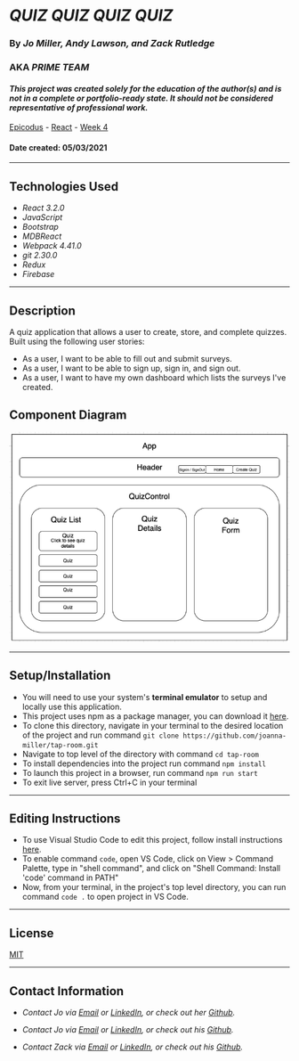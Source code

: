 # _QUIZ QUIZ QUIZ QUIZ_

### By _**Jo Miller, Andy Lawson, and Zack Rutledge**_
### AKA _**PRIME TEAM**_

#### _This project was created solely for the education of the author(s) and is not in a complete or portfolio-ready state. It should not be considered representative of professional work._


[Epicodus](https://www.epicodus.com/) - [React](https://www.learnhowtoprogram.com/ruby-and-rails/) - [Week 4](https://www.learnhowtoprogram.com/react/react-with-nosql/firestore-survey-quiz-of-choice-two-day-or-one-week-project)


#### Date created: 05/03/2021
---

## Technologies Used

* _React 3.2.0_
* _JavaScript_
* _Bootstrap_
* _MDBReact_
* _Webpack 4.41.0_
* _git 2.30.0_
* _Redux_
* _Firebase_

---

## Description

A quiz application that allows a user to create, store, and complete quizzes. Built using the following user stories:

* As a user, I want to be able to fill out and submit surveys.
* As a user, I want to be able to sign up, sign in, and sign out.
* As a user, I want to have my own dashboard which lists the surveys I've created.

## Component Diagram

<div><img src="src/img/component-diagram.png" width = 800></div>

---

## Setup/Installation

* You will need to use your system's **terminal emulator** to setup and locally use this application.
* This project uses npm as a package manager, you can download it [here](https://www.npmjs.com/get-npm).
* To clone this directory, navigate in your terminal to the desired location of the project and run command `git clone https://github.com/joanna-miller/tap-room.git`
* Navigate to top level of the directory with command `cd tap-room`
* To install dependencies into the project run command `npm install`
* To launch this project in a browser, run command `npm run start`
* To exit live server, press Ctrl+C in your terminal

--- 

## Editing Instructions

* To use Visual Studio Code to edit this project, follow install instructions [here](https://code.visualstudio.com/).
* To enable command `code`, open VS Code, click on View > Command Palette, type in "shell command", and click on "Shell Command: Install 'code' command in PATH"
* Now, from your terminal, in the project's top level directory, you can run command `code .` to open project in VS Code.

---

## License

[MIT](LICENSE.txt)

---

## Contact Information

* _Contact Jo via [Email](mailto:joannadawnmiller@gmail.com) or [LinkedIn](https://www.linkedin.com/in/jomillerde/), or check out her [Github](https://github.com/joanna-miller)._

* _Contact Jo via [Email](mailto:joannadawnmiller@gmail.com) or [LinkedIn](https://www.linkedin.com/in/jomillerde/), or check out his [Github](https://github.com/joanna-miller)._

* _Contact Zack via [Email](mailto:thorgrim88@gmail.com) or [LinkedIn](https://www.linkedin.com/in/zack-rutledge762/), or check out his [Github](https://github.com/Dethik)._